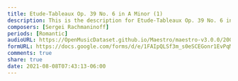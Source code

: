 ```yaml
---
title: Etude-Tableaux Op. 39 No. 6 in A Minor (1)
description: This is the description for Etude-Tableaux Op. 39 No. 6 in A Minor by Sergei Rachmaninoff
composers: [Sergei Rachmaninoff]
periods: [Romantic]
audioURL: https://OpenMusicDataset.github.io/Maestro/maestro-v3.0.0/2008/MIDI-Unprocessed_12_R1_2008_01-04_ORIG_MID--AUDIO_12_R1_2008_wav--3.midi
formURL: https://docs.google.com/forms/d/e/1FAIpQLSf3m_s0eSCEGonr1EvPqMrvsj2UdU79nvkZiXDXHTKic621hw/viewform
comments: true
share: true
date: 2021-08-08T07:43:13-06:00
---
```

